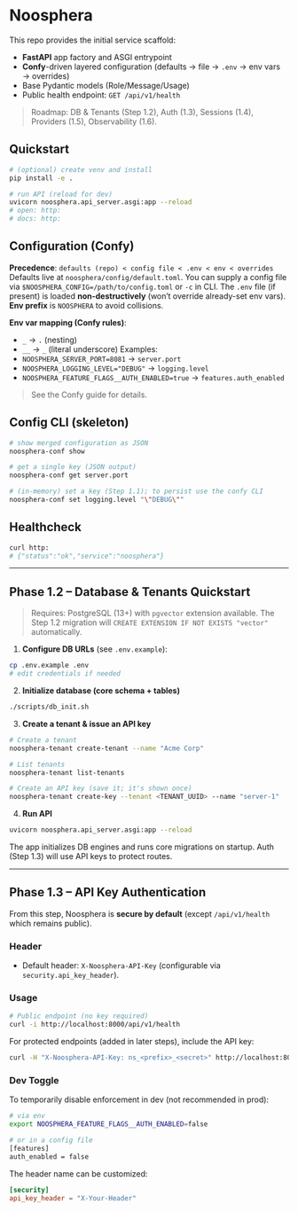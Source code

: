 # Noosphera

This repo provides the initial service scaffold:
- **FastAPI** app factory and ASGI entrypoint
- **Confy**-driven layered configuration (defaults → file → `.env` → env vars → overrides)
- Base Pydantic models (Role/Message/Usage)
- Public health endpoint: `GET /api/v1/health`

> Roadmap: DB & Tenants (Step 1.2), Auth (1.3), Sessions (1.4), Providers (1.5), Observability (1.6).

## Quickstart

```bash
# (optional) create venv and install
pip install -e .

# run API (reload for dev)
uvicorn noosphera.api_server.asgi:app --reload
# open: http:
# docs: http:
```

## Configuration (Confy)

**Precedence**: `defaults (repo) < config file < .env < env < overrides`
Defaults live at `noosphera/config/default.toml`. You can supply a config file via
`$NOOSPHERA_CONFIG=/path/to/config.toml` or `-c` in CLI. The `.env` file (if present) is
loaded **non-destructively** (won’t override already-set env vars).
**Env prefix** is `NOOSPHERA` to avoid collisions.

**Env var mapping (Confy rules)**:

* `_` → `.` (nesting)
* `__` → `_` (literal underscore)
  Examples:
* `NOOSPHERA_SERVER_PORT=8081` → `server.port`
* `NOOSPHERA_LOGGING_LEVEL="DEBUG"` → `logging.level`
* `NOOSPHERA_FEATURE_FLAGS__AUTH_ENABLED=true` → `features.auth_enabled`

> See the Confy guide for details.

## Config CLI (skeleton)

```bash
# show merged configuration as JSON
noosphera-conf show

# get a single key (JSON output)
noosphera-conf get server.port

# (in-memory) set a key (Step 1.1); to persist use the confy CLI
noosphera-conf set logging.level "\"DEBUG\""
```

## Healthcheck

```bash
curl http:
# {"status":"ok","service":"noosphera"}
```

---

## Phase 1.2 – Database & Tenants Quickstart

> Requires: PostgreSQL (13+) with `pgvector` extension available.
> The Step 1.2 migration will `CREATE EXTENSION IF NOT EXISTS "vector"` automatically.

1. **Configure DB URLs** (see `.env.example`):

```bash
cp .env.example .env
# edit credentials if needed
```

2. **Initialize database (core schema + tables)**

```bash
./scripts/db_init.sh
```

3. **Create a tenant & issue an API key**

```bash
# Create a tenant
noosphera-tenant create-tenant --name "Acme Corp"

# List tenants
noosphera-tenant list-tenants

# Create an API key (save it; it's shown once)
noosphera-tenant create-key --tenant <TENANT_UUID> --name "server-1"
```

4. **Run API**

```bash
uvicorn noosphera.api_server.asgi:app --reload
```

The app initializes DB engines and runs core migrations on startup. Auth (Step 1.3) will use API keys to protect routes.

---

## Phase 1.3 – API Key Authentication

From this step, Noosphera is **secure by default** (except `/api/v1/health` which remains public).

### Header

* Default header: `X-Noosphera-API-Key` (configurable via `security.api_key_header`).

### Usage

```bash
# Public endpoint (no key required)
curl -i http://localhost:8000/api/v1/health
```

For protected endpoints (added in later steps), include the API key:

```bash
curl -H "X-Noosphera-API-Key: ns_<prefix>_<secret>" http://localhost:8000/api/v1/<protected>
```

### Dev Toggle

To temporarily disable enforcement in dev (not recommended in prod):

```bash
# via env
export NOOSPHERA_FEATURE_FLAGS__AUTH_ENABLED=false

# or in a config file
[features]
auth_enabled = false
```

The header name can be customized:

```toml
[security]
api_key_header = "X-Your-Header"
```

